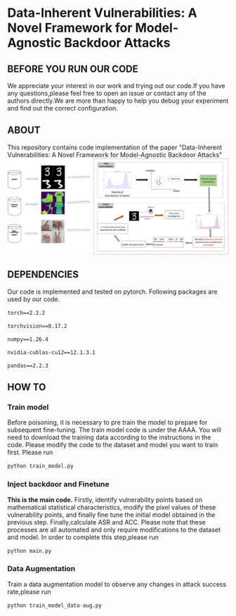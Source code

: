 
# Data-Inherent Vulnerabilities: A Novel Framework for Model-Agnostic Backdoor Attacks

## BEFORE YOU RUN OUR CODE

We appreciate your interest in our work and trying out our code.If you have any  questions,please feel free to open an issue or contact any of the authors directly.We are more than happy to help you debug your experiment and find out the correct configuration.


## ABOUT
This repository contains code implementation of the paper "Data-Inherent Vulnerabilities: A Novel Framework for Model-Agnostic Backdoor Attacks"
![enter image description here](https://github.com/esther11-max/PixVulNet/blob/master/1.png)


## DEPENDENCIES

Our code is implemented and tested on pytorch. Following packages are used by our code.
```
torch==2.2.2
```
```
torchvision==0.17.2
```
```
numpy==1.26.4
```
```
nvidia-cublas-cu12==12.1.3.1
```
```
pandas==2.2.3
```




## HOW TO

### Train model

Before poisoning, it is necessary to pre train the model to prepare for subsequent fine-tuning. The train model code is under the AAAA. You will need to download the training data according to the instructions in the code. Please modify the code to the dataset and model you want to train first. 
Please run
```python
python train_model.py
```


### Inject backdoor and Finetune

**This is the main code.** Firstly, identify vulnerability points based on mathematical statistical characteristics, modify the pixel values of these vulnerability points, and finally fine tune the initial model obtained in the previous step. Finally,calculate ASR and ACC. Please note that these processes are all automated and only require modifications to the dataset and model. 
In order to complete this step,please run 
```python
python main.py
```


### Data Augmentation

Train a data augmentation model to observe any changes in attack success rate,please run 
```python
python train_model_data-aug.py
```


